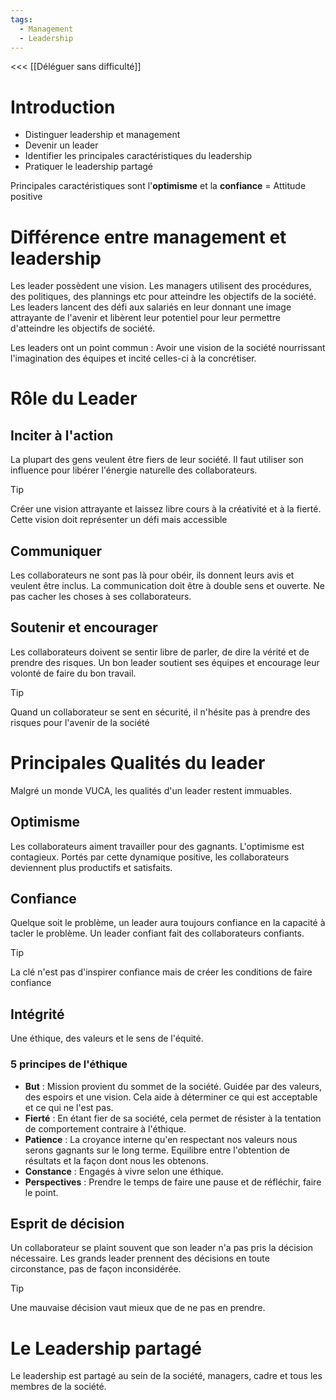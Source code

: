 ```yaml
---
tags:
  - Management
  - Leadership
---
```

<<< [[Déléguer sans difficulté]]

# Introduction
- Distinguer leadership et management
- Devenir un leader
- Identifier les principales caractéristiques du leadership
- Pratiquer le leadership partagé

Principales caractéristiques sont l'**optimisme** et la **confiance** = Attitude positive

# Différence entre management et leadership
Les leader possèdent une vision.
Les managers utilisent des procédures, des politiques, des plannings etc pour atteindre les objectifs de la société.
Les leaders lancent des défi aux salariés en leur donnant une image attrayante de l'avenir et libèrent leur potentiel pour leur permettre d'atteindre les objectifs de société.

Les leaders ont un point commun : Avoir une vision de la société nourrissant l'imagination des équipes et incité celles-ci à la concrétiser.

# Rôle du Leader
## Inciter à l'action
La plupart des gens veulent être fiers de leur société.
Il faut utiliser son influence pour libérer l'énergie naturelle des collaborateurs.

>[!tip]
>Créer une vision attrayante et laissez libre cours à la créativité et à la fierté.
>Cette vision doit représenter un défi mais accessible

## Communiquer
Les collaborateurs ne sont pas là pour obéir, ils donnent leurs avis et veulent être inclus. La communication doit être à double sens et ouverte. Ne pas cacher les choses à ses collaborateurs.

## Soutenir et encourager
Les collaborateurs doivent se sentir libre de parler, de dire la vérité et de prendre des risques.
Un bon leader soutient ses équipes et encourage leur volonté de faire du bon travail.
>[!tip]
>Quand un collaborateur se sent en sécurité, il n'hésite pas à prendre des risques pour l'avenir de la société



# Principales Qualités du leader
Malgré un monde VUCA, les qualités d'un leader restent immuables.

## Optimisme
Les collaborateurs aiment travailler pour des gagnants. L'optimisme est contagieux. Portés par cette dynamique positive, les collaborateurs deviennent plus productifs et satisfaits.

## Confiance
Quelque soit le problème, un leader aura toujours confiance en la capacité à tacler le problème. Un leader confiant fait des collaborateurs confiants.
>[!tip]
>La clé n'est pas d'inspirer confiance mais de créer les conditions de faire confiance


## Intégrité
Une éthique, des valeurs et le sens de l'équité.
### 5 principes de l'éthique
- **But** : Mission provient du sommet de la société. Guidée par des valeurs, des espoirs et une vision. Cela aide à déterminer ce qui est acceptable et ce qui ne l'est pas.
- **Fierté** : En étant fier de sa société, cela permet de résister à la tentation de comportement contraire à l'éthique.
- **Patience** : La croyance interne qu'en respectant nos valeurs nous serons gagnants sur le long terme. Equilibre entre l'obtention de résultats et la façon dont nous les obtenons.
- **Constance** : Engagés à vivre selon une éthique. 
- **Perspectives** : Prendre le temps de faire une pause et de réfléchir, faire le point.

## Esprit de décision
Un collaborateur se plaint souvent que son leader n'a pas pris la décision nécessaire. Les grands leader prennent des décisions en toute circonstance, pas de façon inconsidérée.
>[!tip]
>Une mauvaise décision vaut mieux que de ne pas en prendre.


# Le Leadership partagé
Le leadership est partagé au sein de la société, managers, cadre et tous les membres de la société.

